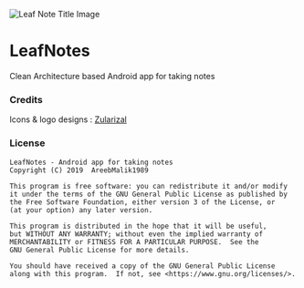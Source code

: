 ![Leaf Note Title Image](/images/Title.png)

# LeafNotes
Clean Architecture based Android app for taking notes

### Credits
Icons & logo designs : [Zularizal](https://github.com/zularizal)

### License

    LeafNotes - Android app for taking notes
    Copyright (C) 2019  AreebMalik1989

    This program is free software: you can redistribute it and/or modify
    it under the terms of the GNU General Public License as published by
    the Free Software Foundation, either version 3 of the License, or
    (at your option) any later version.

    This program is distributed in the hope that it will be useful,
    but WITHOUT ANY WARRANTY; without even the implied warranty of
    MERCHANTABILITY or FITNESS FOR A PARTICULAR PURPOSE.  See the
    GNU General Public License for more details.

    You should have received a copy of the GNU General Public License
    along with this program.  If not, see <https://www.gnu.org/licenses/>.
